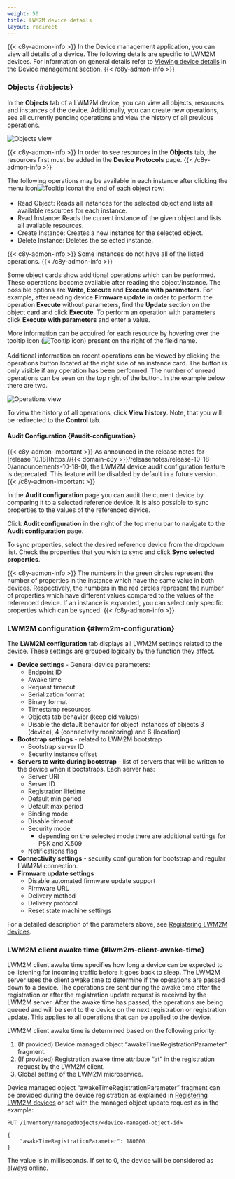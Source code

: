 ```yaml
---
weight: 50
title: LWM2M device details
layout: redirect
---
```


{{< c8y-admon-info >}}
In the Device management application, you can view all details of a device. The following details are specific to LWM2M devices. For information on general details refer to [Viewing device details](/device-management-application/viewing-device-details) in the Device management section.
{{< /c8y-admon-info >}}

### Objects {#objects}

In the **Objects** tab of a LWM2M device, you can view all objects, resources and instances of the device. Additionally, you can create new operations, see all currently pending operations and view the history of all previous operations.

![Objects view](/images/device-protocols/lwm2m/lwm2m-objects.png)

{{< c8y-admon-info >}}
In order to see resources in the **Objects** tab, the resources first must be added in the **Device Protocols** page.
{{< /c8y-admon-info >}}

The following operations may be available in each instance after clicking the menu icon<img src="/images/icons/menu.png" alt="Tooltip icon" style="display: inline-block; margin-bottom: 3px;">at the end of each object row:

- Read Object: Reads all instances for the selected object and lists all available resources for each instance.
- Read Instance: Reads the current instance of the given object and lists all available resources.
- Create Instance: Creates a new instance for the selected object.
- Delete Instance: Deletes the selected instance.

{{< c8y-admon-info >}}
Some instances do not have all of the listed operations.
{{< /c8y-admon-info >}}

Some object cards show additional operations which can be performed. These operations become available after reading the object/instance. The possible options are **Write**, **Execute** and **Execute with parameters**. For example, after reading device **Firmware update** in order to perform the operation **Execute** without parameters, find the **Update** section on the object card and click **Execute**. To perform an operation with parameters click **Execute with parameters** and enter a value.

More information can be acquired for each resource by hovering over the tooltip icon (<img src="/images/icons/lwm2m-tooltip-help-icon.png" alt="Tooltip icon" style="display: inline; margin-bottom: 3px;">) present on the right of the field name.

Additional information on recent operations can be viewed by clicking the operations button located at the right side of an instance card. The button is only visible if any operation has been performed. The number of unread operations can be seen on the top right of the button. In the example below there are two.

![Operations view](/images/device-protocols/lwm2m/lwm2m-devices-operations.png)

To view the history of all operations, click **View history**. Note, that you will be redirected to the **Control** tab.

#### Audit Configuration {#audit-configuration}

{{< c8y-admon-important >}}
As announced in the release notes for [release 10.18](https://{{< domain-c8y >}}/releasenotes/release-10-18-0/announcements-10-18-0), the LWM2M device audit configuration feature is deprecated. This feature will be disabled by default in a future version.
{{< /c8y-admon-important >}}

In the **Audit configuration** page you can audit the current device by comparing it to a selected reference device. It is also possible to sync properties to the values of the referenced device.

Click **Audit configuration** in the right of the top menu bar to navigate to the **Audit configuration** page.

To sync properties, select the desired reference device from the dropdown list. Check the properties that you wish to sync and click **Sync selected properties**.

{{< c8y-admon-info >}}
The numbers in the green circles represent the number of properties in the instance which have the same value in both devices. Respectively, the numbers in the red circles represent the number of properties which have different values compared to the values of the referenced device. If an instance is expanded, you can select only specific properties which can be synced.
{{< /c8y-admon-info >}}

### LWM2M configuration {#lwm2m-configuration}

The **LWM2M configuration** tab displays all LWM2M settings related to the device. These settings are grouped logically by the function they affect.

* **Device settings** - General device parameters:
  * Endpoint ID
  * Awake time
  * Request timeout
  * Serialization format
  * Binary format
  * Timestamp resources
  * Objects tab behavior (keep old values)
  * Disable the default behavior for object instances of objects 3 (device), 4 (connectivity monitoring) and 6 (location)
* **Bootstrap settings** - related to LWM2M bootstrap
  * Bootstrap server ID
  * Security instance offset
* **Servers to write during bootstrap** - list of servers that will be written to the device when it bootstraps. Each server has:
  * Server URI
  * Server ID
  * Registration lifetime
  * Default min period
  * Default max period
  * Binding mode
  * Disable timeout
  * Security mode
    * depending on the selected mode there are additional settings for PSK and X.509
  * Notifications flag
* **Connectivity settings** - security configuration for bootstrap and regular LWM2M connection.
* **Firmware update settings**
  * Disable automated firmware update support
  * Firmware URL
  * Delivery method
  * Delivery protocol
  * Reset state machine settings

For a detailed description of the parameters above, see [Registering LWM2M devices](#registering-lwm2m-devices).

### LWM2M client awake time {#lwm2m-client-awake-time}

LWM2M client awake time specifies how long a device can be expected to be listening for incoming traffic before it goes back to sleep. The LWM2M server uses the client awake time to determine if the operations are passed down to a device.
The operations are sent during the awake time after the registration or after the registration update request is received by the LWM2M server.
After the awake time has passed, the operations are being queued and will be sent to the device on the next registration or registration update.
This applies to all operations that can be applied to the device.

LWM2M client awake time is determined based on the following priority:
1. (If provided) Device managed object &ldquo;awakeTimeRegistrationParameter&rdquo; fragment.
2. (If provided) Registration awake time attribute &ldquo;at&rdquo; in the registration request by the LWM2M client.
3. Global setting of the LWM2M microservice.

Device managed object &ldquo;awakeTimeRegistrationParameter&rdquo; fragment can be provided during the device registration as explained in [Registering LWM2M devices](/protocol-integration/lwm2m/#registering-lwm2m-devices) or set with the managed object update request as in the example:
```
PUT /inventory/managedObjects/<device-managed-object-id>

{
    "awakeTimeRegistrationParameter": 180000
}
```
The value is in milliseconds. If set to 0, the device will be considered as always online.
